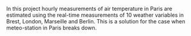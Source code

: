 In this project hourly measurements of air temperature in Paris are estimated using the real-time measurements of 10 weather variables in Brest, London, Marseille and Berlin. This is a solution for the case when meteo-station in Paris breaks down.
